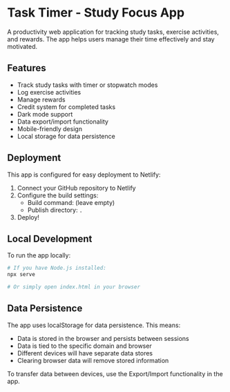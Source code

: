 # Task Timer - Study Focus App

A productivity web application for tracking study tasks, exercise activities, and rewards. The app helps users manage their time effectively and stay motivated.

## Features

- Track study tasks with timer or stopwatch modes
- Log exercise activities
- Manage rewards
- Credit system for completed tasks
- Dark mode support
- Data export/import functionality
- Mobile-friendly design
- Local storage for data persistence

## Deployment

This app is configured for easy deployment to Netlify:

1. Connect your GitHub repository to Netlify
2. Configure the build settings:
   - Build command: (leave empty)
   - Publish directory: `.`
3. Deploy!

## Local Development

To run the app locally:

```bash
# If you have Node.js installed:
npx serve

# Or simply open index.html in your browser
```

## Data Persistence

The app uses localStorage for data persistence. This means:
- Data is stored in the browser and persists between sessions
- Data is tied to the specific domain and browser
- Different devices will have separate data stores
- Clearing browser data will remove stored information

To transfer data between devices, use the Export/Import functionality in the app.
